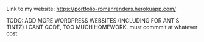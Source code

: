 Link to my website:
https://portfolio-romanrenders.herokuapp.com/

TODO: ADD MORE WORDPRESS WEBSITES (INCLUDING FOR ANT'S TINTZ)
I CANT CODE, TOO MUCH HOMEWORK. must commmit at whatever cost
